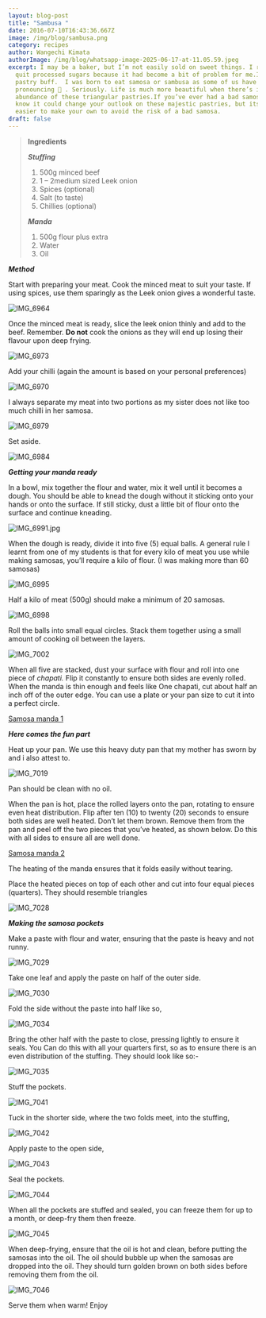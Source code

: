 ```yaml
---
layout: blog-post
title: "Sambusa "
date: 2016-07-10T16:43:36.667Z
image: /img/blog/sambusa.png
category: recipes
author: Wangechi Kimata
authorImage: /img/blog/whatsapp-image-2025-06-17-at-11.05.59.jpeg
excerpt: I may be a baker, but I’m not easily sold on sweet things. I recently
  quit processed sugars because it had become a bit of problem for me.I am a
  pastry buff.  I was born to eat samosa or sambusa as some of us have grown up
  pronouncing 🙂 . Seriously. Life is much more beautiful when there’s is an
  abundance of these triangular pastries.If you’ve ever had a bad samosa , you
  know it could change your outlook on these majestic pastries, but its much
  easier to make your own to avoid the risk of a bad samosa.
draft: false
---
```



> **Ingredients**
>
> ***Stuffing***
>
> 1. 500g minced beef
> 2. 1 – 2medium sized Leek onion
> 3. Spices (optional)
> 4. Salt (to taste)
> 5. Chillies (optional)
>
> ***Manda***
>
> 1. 500g flour plus extra
> 2. Water
> 3. Oil

***Method*** 

Start with preparing your meat. Cook the minced meat to suit your taste. If using spices, use them sparingly as the Leek onion gives a wonderful taste.

![IMG_6964](https://pastrypleasures.wordpress.com/wp-content/uploads/2016/07/img_6964.jpg?w=750)

Once the minced meat is ready, slice the leek onion thinly and add to the beef. Remember. **Do not** cook the onions as they will end up losing their flavour upon deep frying.

![IMG_6973](https://pastrypleasures.wordpress.com/wp-content/uploads/2016/07/img_6973.jpg?w=750)

Add your chilli (again the amount is based on your personal preferences)

![IMG_6970](https://pastrypleasures.wordpress.com/wp-content/uploads/2016/07/img_6970.jpg?w=750)

I always separate my meat into two portions as my sister does not like too much chilli in her samosa.

![IMG_6979](https://pastrypleasures.wordpress.com/wp-content/uploads/2016/07/img_6979.jpg?w=750)

Set aside.

![IMG_6984](https://pastrypleasures.wordpress.com/wp-content/uploads/2016/07/img_6984.jpg?w=750)

***Getting your manda ready*** 

In a bowl, mix together the flour and water, mix it well until it becomes a dough. You should be able to knead the dough without it sticking onto your hands or onto the surface. If still sticky, dust a little bit of flour onto the surface and continue kneading.

![IMG_6991.jpg](https://pastrypleasures.wordpress.com/wp-content/uploads/2016/07/img_6991.jpg?w=750)

When the dough is ready, divide it into five (5) equal balls. A general rule I learnt from one of my students is that for every kilo of meat you use while making samosas, you’ll require a kilo of flour. (I was making more than 60 samosas)

![IMG_6995](https://pastrypleasures.wordpress.com/wp-content/uploads/2016/07/img_6995.jpg?w=750)

Half a kilo of meat (500g) should make a minimum of 20 samosas.

![IMG_6998](https://pastrypleasures.wordpress.com/wp-content/uploads/2016/07/img_6998.jpg?w=750)

Roll the balls into small equal circles. Stack them together using a small amount of cooking oil between the layers.

![IMG_7002](https://pastrypleasures.wordpress.com/wp-content/uploads/2016/07/img_7002.jpg?w=750)

When all five are stacked, dust your surface with flour and roll into one piece of *chapati.* Flip it constantly to ensure both sides are evenly rolled. When the manda is thin enough and feels like One chapati, cut about half an inch off of the outer edge. You can use a plate or your pan size to cut it into a perfect circle.

[Samosa manda 1](https://www.youtube.com/embed/doSKH4GY5B0?feature=oembed)

***Here comes the fun part***

Heat up your pan. We use this heavy duty pan that my mother has sworn by and i also attest to.

![IMG_7019](https://pastrypleasures.wordpress.com/wp-content/uploads/2016/07/img_7019.jpg?w=750)

Pan should be clean with no oil.

When the pan is hot, place the rolled layers onto the pan, rotating to ensure even heat distribution. Flip after ten (10) to twenty (20) seconds to ensure both sides are well heated. Don’t let them brown. Remove them from the pan and peel off the two pieces that you’ve heated, as shown below. Do this with all sides to ensure all are well done.

[Samosa manda 2](https://www.youtube.com/embed/lHn7ZGm7mY0?feature=oembed)

The heating of the manda ensures that it folds easily without tearing.

Place the heated pieces on top of each other and cut into four equal pieces (quarters). They should resemble triangles

![IMG_7028](https://pastrypleasures.wordpress.com/wp-content/uploads/2016/07/img_7028.jpg?w=750)

***Making the samosa pockets***

Make a paste with flour and water, ensuring that the paste is heavy and not runny.

![IMG_7029](https://pastrypleasures.wordpress.com/wp-content/uploads/2016/07/img_7029.jpg?w=750)

Take one leaf and apply the paste on half of the outer side.

![IMG_7030](https://pastrypleasures.wordpress.com/wp-content/uploads/2016/07/img_7030.jpg?w=750)

Fold the side without the paste into half like so,

![IMG_7034](https://pastrypleasures.wordpress.com/wp-content/uploads/2016/07/img_7034.jpg?w=750)

Bring the other half with the paste to close, pressing lightly to ensure it seals. You Can do this with all your quarters first, so as to ensure there is an even distribution of the stuffing. They should look like so:-

![IMG_7035](https://pastrypleasures.wordpress.com/wp-content/uploads/2016/07/img_7035.jpg?w=750)

Stuff the pockets.

![IMG_7041](https://pastrypleasures.wordpress.com/wp-content/uploads/2016/07/img_7041.jpg?w=750)

Tuck in the shorter side, where the two folds meet, into the stuffing,

![IMG_7042](https://pastrypleasures.wordpress.com/wp-content/uploads/2016/07/img_7042.jpg?w=750)

Apply paste to the open side,

![IMG_7043](https://pastrypleasures.wordpress.com/wp-content/uploads/2016/07/img_7043.jpg?w=750)

Seal the pockets.

![IMG_7044](https://pastrypleasures.wordpress.com/wp-content/uploads/2016/07/img_7044.jpg?w=750)

When all the pockets are stuffed and sealed, you can freeze them for up to a month, or deep-fry them then freeze.

![IMG_7045](https://pastrypleasures.wordpress.com/wp-content/uploads/2016/07/img_7045.jpg?w=750)

When deep-frying, ensure that the oil is hot and clean, before putting the samosas into the oil. The oil should bubble up when the samosas are dropped into the oil. They should turn golden brown on both sides before removing them from the oil.

![IMG_7046](https://pastrypleasures.wordpress.com/wp-content/uploads/2016/07/img_7046.jpg?w=750)

Serve them when warm! Enjoy